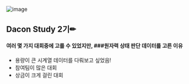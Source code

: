 ![image](https://user-images.githubusercontent.com/59557720/94132723-a8490d80-fe9a-11ea-92e8-25cfd09b7a47.png)

## Dacon Study 2기✏
#### 여러 몇 가지 대회중에 고를 수 있었지만, ###원자력 상태 판단 데이터를 고른 이유
+ 용량이 큰 시계열 데이터를 다뤄보고 싶었음!
+ 참여팀이 많은 대회 
+ 상금이 크게 걸린 대회
